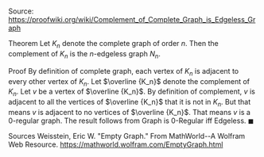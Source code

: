 # 

Source: https://proofwiki.org/wiki/Complement_of_Complete_Graph_is_Edgeless_Graph

Theorem
Let $K_n$ denote the complete graph of order $n$.
Then the complement of $K_n$ is the $n$-edgeless graph $N_n$.


Proof
By definition of complete graph, each vertex of $K_n$ is adjacent to every other vertex of $K_n$.
Let $\overline {K_n}$ denote the complement of $K_n$.
Let $v$ be a vertex of $\overline {K_n}$.
By definition of complement, $v$ is adjacent to all the vertices of $\overline {K_n}$ that it is not in $K_n$.
But that means $v$ is adjacent to no vertices of $\overline {K_n}$.
That means $v$ is a $0$-regular graph.
The result follows from Graph is 0-Regular iff Edgeless.
$\blacksquare$


Sources
Weisstein, Eric W. "Empty Graph." From MathWorld--A Wolfram Web Resource.  https://mathworld.wolfram.com/EmptyGraph.html




